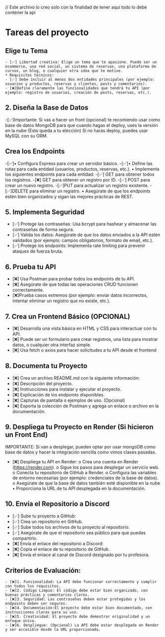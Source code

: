 // Este archivo lo creo solo con la finalidad de tener aqui todo lo debe contener la api
# Tareas del proyecto
## Elige tu Tema
    - [✅] Libertad creativa: Elige un tema que te apasione. Puede ser un ecommerce, una red social, un sistema de reservas, una plataforma de cursos, un blog, o cualquier otra idea que te motive.
    • Requisitos técnicos:
    - [✅] Debe incluir al menos dos entidades principales (por ejemplo: usuarios y productos, reservas y clientes, posts y comentarios).
    - [❌]Define claramente las funcionalidades que tendrá tu API (por ejemplo: registro de usuarios, creación de posts, reservas, etc.).
## 2. Diseña la Base de Datos
-[✅]Importante: Si vas a hacer un front (opcional) te recomiendo usar como base de datos MongoDB para que cuando hagas el deploy, uses la versión en la nube (Esto queda a tu elección) Si no haras deploy, puedes usar MySQL con su ORM.
## Crea los Endpoints
-[✅]• Configura Express para crear un servidor básico.
-[✅]• Define las rutas para cada entidad (usuarios, productos, reservas, etc.).
• Implementa los siguientes endpoints para cada entidad:
    -[✅] GET para obtener todos los registros.
    -[❌] GET para obtener un registro por ID.
    -[✅] POST para crear un nuevo registro.
    -[✅]PUT para actualizar un registro existente.
    -[✅]DELETE para eliminar un registro.
• Asegúrate de que los endpoints estén bien organizados y sigan las mejores prácticas de REST.
## 5. Implementa Seguridad
- [✅] Protege las contraseñas: Usa bcrypt para hashear y almacenar las contraseñas de forma segura.
- [✅] Valida los datos: Asegúrate de que los datos enviados a la API estén validados (por ejemplo: campos obligatorios, formato de email, etc.).
- [✅] Protege los endpoints: Implementa rate limiting para prevenir ataques de fuerza bruta.
## 6. Prueba tu API
- [❌] Usa Postman para probar todos los endpoints de tu API.
- [❌] Asegúrate de que todas las operaciones CRUD funcionen correctamente.
- [❌]Prueba casos extremos (por ejemplo: enviar datos incorrectos, intentar eliminar un registro que no existe, etc.).
## 7. Crea un Frontend Básico (OPCIONAL)
- [❌] Desarrolla una vista básica en HTML y CSS para interactuar con tu API.
- [❌] Puede ser un formulario para crear registros, una lista para mostrar datos, o cualquier otra interfaz simple.
- [❌] Usa fetch o axios para hacer solicitudes a tu API desde el frontend
## 8. Documenta tu Proyecto
- [❌] Crea un archivo README.md con la siguiente información:
- [❌] Descripción del proyecto.
- [❌] Instrucciones para instalar y ejecutar el proyecto.
- [❌] Explicación de los endpoints disponibles.
- [❌] Capturas de pantalla o ejemplos de uso. (Opcional)
- [❌] Exporta la colección de Postman y agrega un enlace o archivo en la documentación.
## 9. Despliega tu Proyecto en Render (Si hicieron un Front End)
IMPORTANTE: Si van a desplegar, pueden optar por usar mongoDB como base de datos y hacer la integración sencilla como vimos clases pasadas.
- [❌] Despliega tu API en Render:
o Crea una cuenta en Render (https://render.com).
o Sigue los pasos para desplegar un servicio web.
o Conecta tu repositorio de GitHub a Render.
o Configura las variables de entorno necesarias (por ejemplo: credenciales de la base de datos).
o Asegúrate de que la base de datos también esté disponible en la nube
• Proporciona la URL de tu API desplegada en la documentación.
## 10. Envía el Repositorio a Discord
- [✅] Sube tu proyecto a GitHub:
- [✅] Crea un repositorio en GitHub.
- [✅] Sube todos los archivos de tu proyecto al repositorio.
- [✅] Asegúrate de que el repositorio sea público para que puedas compartirlo.
- [❌] Envía el enlace del repositorio a Discord:
- [❌] Copia el enlace de tu repositorio de GitHub.
- [❌] Envía el enlace al canal de Discord designado por tu profesora.
## Criterios de Evaluación:
    - [❌]1. Funcionalidad: La API debe funcionar correctamente y cumplir con todos los requisitos.
    - [❌]2. Código Limpio: El código debe estar bien organizado, con buenas prácticas y comentarios claros.
    - [❌]3. Seguridad: Las contraseñas deben estar protegidas y los endpoints deben ser seguros.
    - [❌]4. Documentación:El proyecto debe estar bien documentado, con instrucciones claras para su uso.
    - [❌]5. Creatividad: El proyecto debe demostrar originalidad y un enfoque único.
    - [❌]6. Despliegue: (Opcional) La API debe estar desplegada en Render y ser accesible desde la URL proporcionada. 